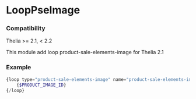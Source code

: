 # LoopPseImage

### Compatibility
Thelia >= 2.1, < 2.2

This module add loop product-sale-elements-image for Thelia 2.1

### Example
```php
{loop type="product-sale-elements-image" name="product-sale-elements-image" product_sale_elements_id=42}
    {$PRODUCT_IMAGE_ID}
{/loop}
```